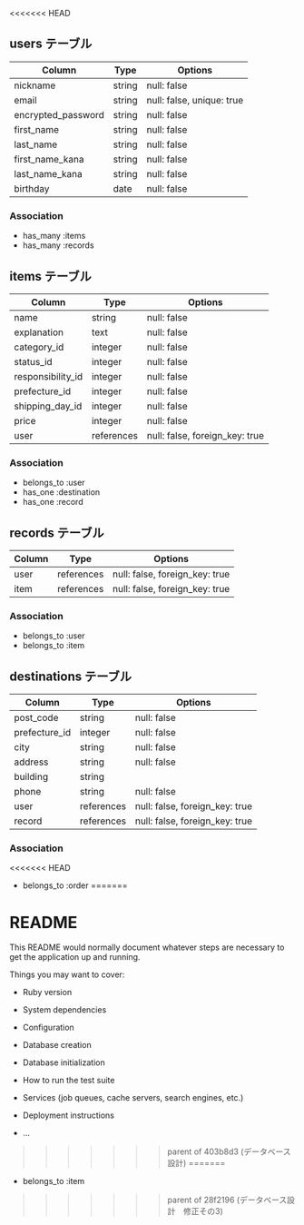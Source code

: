 <<<<<<< HEAD
## users テーブル

| Column             | Type   | Options                    |
| ------------------ | ------ | -----------                |
| nickname           | string | null: false                |
| email              | string | null: false, unique: true  |
| encrypted_password | string | null: false                |
| first_name         | string | null: false                |
| last_name          | string | null: false                |
| first_name_kana    | string | null: false                |
| last_name_kana     | string | null: false                |
| birthday           | date   | null: false                |

### Association

- has_many :items
- has_many :records


## items テーブル

| Column             | Type      | Options     |
| ------             | ------    | ----------- |
| name               | string    | null: false |
| explanation        | text      | null: false |
| category_id        | integer   | null: false |
| status_id          | integer   | null: false |
| responsibility_id  | integer   | null: false |
| prefecture_id      | integer   | null: false |
| shipping_day_id    | integer   | null: false |
| price              | integer   | null: false |
| user               | references| null: false, foreign_key: true|


### Association

- belongs_to :user
- has_one :destination
- has_one :record


## records テーブル

| Column             | Type      | Options     |
| ------             | ------    | ----------- |
| user               | references| null: false, foreign_key: true|
| item               | references | null: false, foreign_key: true|

### Association

- belongs_to :user
- belongs_to :item

## destinations テーブル

| Column             | Type      | Options     |
| ------             | ------    | ----------- |
| post_code          | string    | null: false |
| prefecture_id      | integer   | null: false |
| city               | string    | null: false |
| address            | string    | null: false |
| building           | string    |             |
| phone              | string    | null: false |
| user               | references | null: false, foreign_key: true|
| record             | references | null: false, foreign_key: true|

### Association

<<<<<<< HEAD

- belongs_to :order
=======
# README

This README would normally document whatever steps are necessary to get the
application up and running.

Things you may want to cover:

* Ruby version

* System dependencies

* Configuration

* Database creation

* Database initialization

* How to run the test suite

* Services (job queues, cache servers, search engines, etc.)

* Deployment instructions

* ...
>>>>>>> parent of 403b8d3 (データベース設計)
=======
- belongs_to :item


>>>>>>> parent of 28f2196 (データベース設計　修正その3)
